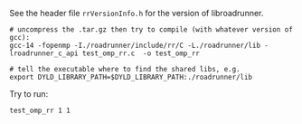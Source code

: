 See the header file `rrVersionInfo.h` for the version of libroadrunner.

```
# uncompress the .tar.gz then try to compile (with whatever version of gcc):
gcc-14 -fopenmp -I./roadrunner/include/rr/C -L./roadrunner/lib -lroadrunner_c_api test_omp_rr.c  -o test_omp_rr

# tell the executable where to find the shared libs, e.g.
export DYLD_LIBRARY_PATH=$DYLD_LIBRARY_PATH:./roadrunner/lib
```

Try to run:
```
test_omp_rr 1 1
```

